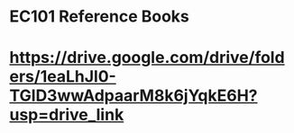 # EC101 Reference Books
# https://drive.google.com/drive/folders/1eaLhJl0-TGlD3wwAdpaarM8k6jYqkE6H?usp=drive_link 
